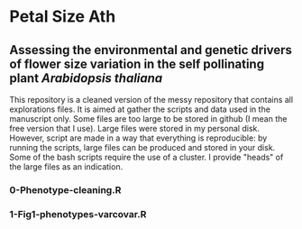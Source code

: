 # Petal Size Ath
## Assessing the environmental and genetic drivers of flower size variation in the self pollinating plant <i>Arabidopsis thaliana</i>
This repository is a cleaned version of the messy repository that contains all explorations files. It is aimed at gather the scripts and data used in the manuscript only. Some files are too large to be stored in github (I mean the free version that I use). Large files were stored in my personal disk. However, script are made in a way that everything is reproducible: by running the scripts, large files can be produced and stored in your disk. Some of the bash scripts require the use of a cluster. I provide "heads" of the large files as an indication.

### 0-Phenotype-cleaning.R

### 1-Fig1-phenotypes-varcovar.R